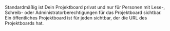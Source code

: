 Standardmäßig ist Dein Projektboard privat und nur für Personen mit Lese-, Schreib- oder Administratorberechtigungen für das Projektboard sichtbar. Ein öffentliches Projektboard ist für jeden sichtbar, der die URL des Projektboards hat.
